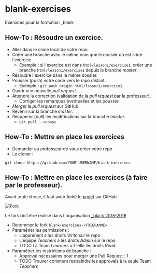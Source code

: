 # blank-exercises

Exercices pour la formation _blank

## How-To : Résoudre un exercice.
- Aller dans le clone local de votre repo
- Créer une branche avec le même nom que le dossier où est situé l'exercice
    - Exemple : si l'exercice est dans `html/lesson1/exercise1`, créer une branche `html/lesson1/exercise1` depuis la branche _master_.
- Résoudre l'exercice dans le même dossier.
- Pousser (push) votre code vers le _repo_ distant.
    - Exemple : `git push origin html/lesson1/exercise1`.
- Ouvrir une nouvelle _pull request_.
- Attendre la correction (validation de la _pull request_ par le professeur).
    - Corriger les remarques eventuelles et les pousser.
- _Merger_ la _pull request_ sur GitHub.
- Revenir sur la branche _master_.
- Récuperer (_pull_) les modifications sur la branche _master_.
    - `git pull --rebase`
    
## How-To : Mettre en place les exercices
- Demander au professeur de vous créer votre repo
- Le cloner :

```
git clone https://github.com/YOUR-USERNAME/blank-exercises
```

## How-To : Mettre en place les exercices (à faire par le professeur).

Avant toute chose, il faut avoir forké le [projet](https://github.com/blank-project/blank-exercises) sur GitHub.

![Fork](https://help.github.com/assets/images/help/repository/fork_button.jpg)

Le fork doit être réalisé dans l'organisation [\_blank 2018-2019](https://github.com/blank-4)

- Renommer le fork `blank-exercises-<TRIGRAMME>`
- Paramétrer les permissions :
  - L'apprenant a les droits *Write* sur le repo
  - L'équipe *Teachers* a les droits *Admin* sur le repo
  - TODO La Team *Learners* a-t-elle les droits *Read*
 - Paramétrer les restrictions de branche :
   - Approval nécessaires pour merger une Pull Request : 1
   - TODO Trouver comment restreindre les approvals à la seule Team *Teachers*


